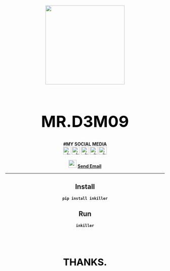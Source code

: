 <div align="center"><a href="https://facebook.com/AKXVAU"><img style="margin-top: 15%" src="https://ak27x.000webhostapp.com/AKXVAU.png" class="spinner" width="250px" height="250px"><br></img></a></div><br>
<b><h1 align="center" style="color:black; font-size: 50px;">MR.D3M09</h1>
<div align="center">#MY SOCIAL MEDIA<br>
   <a href="https://www.facebook.com/AK27X69" target="_blank"><img src="https://raw.githubusercontent.com/AKXVAU/AKXVAU/main/fb.png" alt="alt text" width="25" height="25"></a>
   <a href="http://akxvau.ml" target="_blank"><img src="https://raw.githubusercontent.com/AKXVAU/AKXVAU/main/site.png" alt="alt text" width="25" height="25"></a>
   <a href="https://t.me/AKXVAU"><img src="https://raw.githubusercontent.com/AKXVAU/AKXVAU/main/tg.png" alt="alt text" width="25" height="25"></a>
</a><a href="https://Instagram.com/AKXVAU" target="_blank"><img src="https://raw.githubusercontent.com/AKXVAU/AKXVAU/main/insta.png" alt="alt text" width="25" height="25"></a>
 <a href="https://twitter.com/AKXVAU" target="_blank"><img src="https://raw.githubusercontent.com/AKXVAU/AKXVAU/main/twit.png" alt="alt text" width="25" height="25"></a><br><p align="center">
<img src="https://raw.githubusercontent.com/AKXVAU/AKXVAU/main/mail.png" width="25" height="25">  <a href = "mailto: akxvau@gmail.com">Send Email</a><hr>

## Install
````
pip install inkiller
````

## Run
````
inkiller
````

<br><br><h1 align="center" style="color:black; font-size: 30px;">THANKS.</h1>